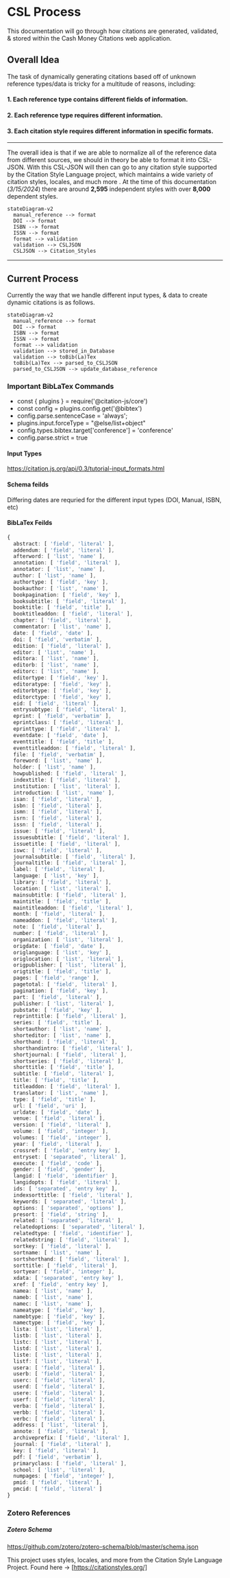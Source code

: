 # CSL Process

This documentation will go through how citations are generated, validated, & stored within the Cash Money Citations web application. 

## Overall Idea

The task of dynamically generating citations based off of unknown reference types/data is tricky for a multitude of reasons, including:
#### 1. Each reference type contains different fields of information.
#### 2. Each reference type requires different information.
#### 3. Each citation style requires different information in specific formats.

***

The overall idea is that if we are able to normalize all of the reference data from different sources, we should in theory be able to format it into CSL-JSON. With this CSL-JSON will then can go to any citation style supported by the Citation Style Language project, which maintains a wide variety of citation styles, locales, and much more . At the time of this documentation (*3/15/2024*) there are around **2,595** independent styles with over **8,000** dependent styles.

 ```mermaid
stateDiagram-v2
   manual_reference --> format
   DOI --> format
   ISBN --> format
   ISSN --> format
   format --> validation
   validation --> CSLJSON
   CSLJSON --> Citation_Styles
```
***
## Current Process

Currently the way that we handle different input types, & data to create dynamic citations is as follows.

 ```mermaid
stateDiagram-v2
   manual_reference --> format
   DOI --> format
   ISBN --> format
   ISSN --> format
   format --> validation
   validation --> stored_in_Database
   validation --> toBib(La)Tex
   toBib(La)Tex --> parsed_to_CSLJSON
   parsed_to_CSLJSON --> update_database_reference
```

### Important BibLaTex Commands
- const { plugins } = require('@citation-js/core')
- const config = plugins.config.get('@bibtex')
- config.parse.sentenceCase = 'always';
- plugins.input.forceType = "@else/list+object"
- config.types.bibtex.target['conference'] = 'conference'
- config.parse.strict = true

#### Input Types
https://citation.js.org/api/0.3/tutorial-input_formats.html

#### Schema feilds

Differing dates are requried for the different input types (DOI, Manual, ISBN, etc)

#### BibLaTex Feilds
``` TypeScript
{
  abstract: [ 'field', 'literal' ],
  addendum: [ 'field', 'literal' ],
  afterword: [ 'list', 'name' ],
  annotation: [ 'field', 'literal' ],
  annotator: [ 'list', 'name' ],
  author: [ 'list', 'name' ],
  authortype: [ 'field', 'key' ],
  bookauthor: [ 'list', 'name' ],
  bookpagination: [ 'field', 'key' ],
  booksubtitle: [ 'field', 'literal' ],
  booktitle: [ 'field', 'title' ],
  booktitleaddon: [ 'field', 'literal' ],
  chapter: [ 'field', 'literal' ],
  commentator: [ 'list', 'name' ],
  date: [ 'field', 'date' ],
  doi: [ 'field', 'verbatim' ],
  edition: [ 'field', 'literal' ],
  editor: [ 'list', 'name' ],
  editora: [ 'list', 'name' ],
  editorb: [ 'list', 'name' ],
  editorc: [ 'list', 'name' ],
  editortype: [ 'field', 'key' ],
  editoratype: [ 'field', 'key' ],
  editorbtype: [ 'field', 'key' ],
  editorctype: [ 'field', 'key' ],
  eid: [ 'field', 'literal' ],
  entrysubtype: [ 'field', 'literal' ],
  eprint: [ 'field', 'verbatim' ],
  eprintclass: [ 'field', 'literal' ],
  eprinttype: [ 'field', 'literal' ],
  eventdate: [ 'field', 'date' ],
  eventtitle: [ 'field', 'title' ],
  eventtitleaddon: [ 'field', 'literal' ],
  file: [ 'field', 'verbatim' ],
  foreword: [ 'list', 'name' ],
  holder: [ 'list', 'name' ],
  howpublished: [ 'field', 'literal' ],
  indextitle: [ 'field', 'literal' ],
  institution: [ 'list', 'literal' ],
  introduction: [ 'list', 'name' ],
  isan: [ 'field', 'literal' ],
  isbn: [ 'field', 'literal' ],
  ismn: [ 'field', 'literal' ],
  isrn: [ 'field', 'literal' ],
  issn: [ 'field', 'literal' ],
  issue: [ 'field', 'literal' ],
  issuesubtitle: [ 'field', 'literal' ],
  issuetitle: [ 'field', 'literal' ],
  iswc: [ 'field', 'literal' ],
  journalsubtitle: [ 'field', 'literal' ],
  journaltitle: [ 'field', 'literal' ],
  label: [ 'field', 'literal' ],
  language: [ 'list', 'key' ],
  library: [ 'field', 'literal' ],
  location: [ 'list', 'literal' ],
  mainsubtitle: [ 'field', 'literal' ],
  maintitle: [ 'field', 'title' ],
  maintitleaddon: [ 'field', 'literal' ],
  month: [ 'field', 'literal' ],
  nameaddon: [ 'field', 'literal' ],
  note: [ 'field', 'literal' ],
  number: [ 'field', 'literal' ],
  organization: [ 'list', 'literal' ],
  origdate: [ 'field', 'date' ],
  origlanguage: [ 'list', 'key' ],
  origlocation: [ 'list', 'literal' ],
  origpublisher: [ 'list', 'literal' ],
  origtitle: [ 'field', 'title' ],
  pages: [ 'field', 'range' ],
  pagetotal: [ 'field', 'literal' ],
  pagination: [ 'field', 'key' ],
  part: [ 'field', 'literal' ],
  publisher: [ 'list', 'literal' ],
  pubstate: [ 'field', 'key' ],
  reprinttitle: [ 'field', 'literal' ],
  series: [ 'field', 'title' ],
  shortauthor: [ 'list', 'name' ],
  shorteditor: [ 'list', 'name' ],
  shorthand: [ 'field', 'literal' ],
  shorthandintro: [ 'field', 'literal' ],
  shortjournal: [ 'field', 'literal' ],
  shortseries: [ 'field', 'literal' ],
  shorttitle: [ 'field', 'title' ],
  subtitle: [ 'field', 'literal' ],
  title: [ 'field', 'title' ],
  titleaddon: [ 'field', 'literal' ],
  translator: [ 'list', 'name' ],
  type: [ 'field', 'title' ],
  url: [ 'field', 'uri' ],
  urldate: [ 'field', 'date' ],
  venue: [ 'field', 'literal' ],
  version: [ 'field', 'literal' ],
  volume: [ 'field', 'integer' ],
  volumes: [ 'field', 'integer' ],
  year: [ 'field', 'literal' ],
  crossref: [ 'field', 'entry key' ],
  entryset: [ 'separated', 'literal' ],
  execute: [ 'field', 'code' ],
  gender: [ 'field', 'gender' ],
  langid: [ 'field', 'identifier' ],
  langidopts: [ 'field', 'literal' ],
  ids: [ 'separated', 'entry key' ],
  indexsorttitle: [ 'field', 'literal' ],
  keywords: [ 'separated', 'literal' ],
  options: [ 'separated', 'options' ],
  presort: [ 'field', 'string' ],
  related: [ 'separated', 'literal' ],
  relatedoptions: [ 'separated', 'literal' ],
  relatedtype: [ 'field', 'identifier' ],
  relatedstring: [ 'field', 'literal' ],
  sortkey: [ 'field', 'literal' ],
  sortname: [ 'list', 'name' ],
  sortshorthand: [ 'field', 'literal' ],
  sorttitle: [ 'field', 'literal' ],
  sortyear: [ 'field', 'integer' ],
  xdata: [ 'separated', 'entry key' ],
  xref: [ 'field', 'entry key' ],
  namea: [ 'list', 'name' ],
  nameb: [ 'list', 'name' ],
  namec: [ 'list', 'name' ],
  nameatype: [ 'field', 'key' ],
  namebtype: [ 'field', 'key' ],
  namectype: [ 'field', 'key' ],
  lista: [ 'list', 'literal' ],
  listb: [ 'list', 'literal' ],
  listc: [ 'list', 'literal' ],
  listd: [ 'list', 'literal' ],
  liste: [ 'list', 'literal' ],
  listf: [ 'list', 'literal' ],
  usera: [ 'field', 'literal' ],
  userb: [ 'field', 'literal' ],
  userc: [ 'field', 'literal' ],
  userd: [ 'field', 'literal' ],
  usere: [ 'field', 'literal' ],
  userf: [ 'field', 'literal' ],
  verba: [ 'field', 'literal' ],
  verbb: [ 'field', 'literal' ],
  verbc: [ 'field', 'literal' ],
  address: [ 'list', 'literal' ],
  annote: [ 'field', 'literal' ],
  archiveprefix: [ 'field', 'literal' ],
  journal: [ 'field', 'literal' ],
  key: [ 'field', 'literal' ],
  pdf: [ 'field', 'verbatim' ],
  primaryclass: [ 'field', 'literal' ],
  school: [ 'list', 'literal' ],
  numpages: [ 'field', 'integer' ],
  pmid: [ 'field', 'literal' ],
  pmcid: [ 'field', 'literal' ]
}
```
### Zotero References

##### Zotero Schema
https://github.com/zotero/zotero-schema/blob/master/schema.json

This project uses styles, locales, and more from the Citation Style Language Project. Found here -> [https://citationstyles.org/]
